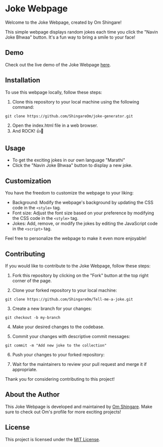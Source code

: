# Joke Webpage

Welcome to the Joke Webpage, created by Om Shingare!

This simple webpage displays random jokes each time you click the "Navin Joke Bhwaa" button. It's a fun way to bring a smile to your face!

## Demo

Check out the live demo of the Joke Webpage [here](https://shingareom.github.io/Tell-me-a-joke/).

## Installation

To use this webpage locally, follow these steps:

1. Clone this repository to your local machine using the following command:
  
  ```bash{.no-scrollbar}
  git clone https://github.com/ShingareOm/joke-generator.git

  ```
2. Open the index.html file in a web browser.
3. And ROCK! 👍🤟

## Usage

- To get the exciting jokes in our own language "Marathi"
- Click the "Navin Joke Bhwaa" button to display a new joke.

## Customization

You have the freedom to customize the webpage to your liking:

- Background: Modify the webpage's background by updating the CSS code in the `<style>` tag.
- Font size: Adjust the font size based on your preference by modifying the CSS code in the `<style>` tag.
- Jokes: Add, remove, or modify the jokes by editing the JavaScript code in the `<script>` tag.

Feel free to personalize the webpage to make it even more enjoyable!

## Contributing

If you would like to contribute to the Joke Webpage, follow these steps:
1. Fork this repository by clicking on the "Fork" button at the top right corner of the page.

2. Clone your forked repository to your local machine:
  ```bash{.no-scrollbar}
  git clone https://github.com/ShingareOm/Tell-me-a-joke.git
  ```
3. Create a new branch for your changes:
  ```bash{.no-scrollbar}
  git checkout -b my-branch
  ```
4. Make your desired changes to the codebase.

5. Commit your changes with descriptive commit messages:
  ```bash{.no-scrollbar}
  git commit -m "Add new joke to the collection"
  ```
6. Push your changes to your forked repository:

7. Wait for the maintainers to review your pull request and merge it if appropriate.

Thank you for considering contributing to this project!

## About the Author

This Joke Webpage is developed and maintained by [Om Shingare](https://github.com/ShingareOm). Make sure to check out Om's profile for more exciting projects!

## License

This project is licensed under the [MIT License](LICENSE).

